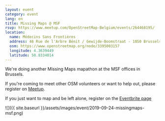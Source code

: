```yaml
---
layout: event
category: event
lang: en
title: Missing Maps @ MSF
rsvp: https://www.meetup.com/OpenStreetMap-Belgium/events/264468195/
location:
  name: Médecins Sans Frontières
  address: 46 Rue de l'Arbre Bénit / Gewijde-Boomstraat - 1050 Brussels
  osm: https://www.openstreetmap.org/node/3395003157
  longitude: 4.3639449
  latitude: 50.8334014
---
```


We're doing another Missing Maps mapathon at the MSF offices in Brussels.

If you're coming to meet other OSM volunteers or want to help out, please register on [Meetup](https://www.meetup.com/OpenStreetMap-Belgium/events/264468195/).

If you just want to map and be left alone, register on the [Eventbrite page](https://www.eventbrite.com/e/missing-maps-msfhi-brussels-tickets-71347880431)

![]({{ site.baseurl }}/assets/images/event/2019-09-24-missingmaps-msf.png)